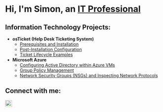 <h1>Hi, I'm Simon, an <a href="https://www.linkedin.com/in/simonlieu18">IT Professional</a/h1>

<h2>Information Technology Projects:</h2>

- <b>osTicket (Help Desk Ticketing System)</b>
  - [Prerequisites and Installation](https://github.com/simonlieu18/osticket-prereqs)
  - [Post-Installation Configuration](https://github.com/simonlieu18/post-install-config)
  - [Ticket Lifecycle Examples](https://github.com/simonlieu18/ticket-lifecycle)
- <b>Microsoft Azure</b>
  - [Configuring Active Directory within Azure VMs](https://github.com/simonlieu18/configure-ad)
  - [Group Policy Management](https://github.com/simonlieu18/group-policy-management)
  - [Network Security Groups (NSGs) and Inspecting Network Protocols](https://github.com/simonlieu18/azure-network-protocols)
<h2>Connect with me:</h2>

[<img align="left" alt="Josh | LinkedIn" width="22px" src="https://upload.wikimedia.org/wikipedia/commons/8/81/LinkedIn_icon.svg" />][linkedin]

[linkedin]: https://www.linkedin.com/in/simonlieu18
